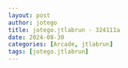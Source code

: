 ```yaml
---
layout: post
author: jotego
title: jotego.jtlabrun - 324111a
date: 2024-08-30
categories: [Arcade, jtlabrun]
tags: [jotego.jtlabrun]
---
```


